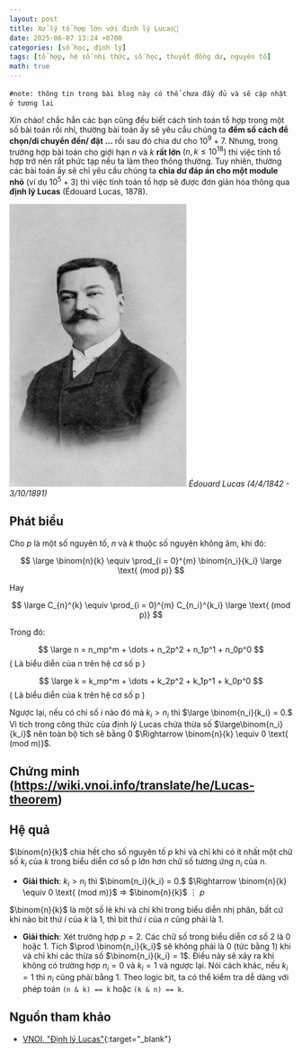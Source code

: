```yaml
---
layout: post
title: Xử lý tổ hợp lớn với định lý Lucas🚀
date: 2025-06-07 13:24 +0700
categories: [số học, định lý]
tags: [tổ hợp, hệ số nhị thức, số học, thuyết đồng dư, nguyên tố]
math: true
---
```


`#note: thông tin trong bài blog này có thể chưa đầy đủ và sẽ cập nhật ở tương lai`

Xin chào! chắc hẳn các bạn cũng đều biết cách tính toán tổ hợp trong một số bài toán rồi nhỉ, thường bài toán ấy sẽ yêu cầu chúng ta <b>đếm số cách để chọn/di chuyển đến/ đặt $\dots$</b> rồi sau đó chia dư cho $10^9 + 7$. Nhưng, trong trường hợp bài toán cho giới hạn $n$ và $k$ <b>rất lớn</b> $(n, k \leq10^{18})$ thì việc tính tổ hợp trở nên rất phức tạp nếu ta làm theo thông thường. Tuy nhiên, thường các bài toán ấy sẽ chỉ yêu cầu chúng ta <b>chia dư đáp án cho một module nhỏ</b> (ví dụ $10^5 + 3$) thì việc tính toán tổ hợp sẽ được đơn giản hóa thông qua <b>định lý Lucas</b> (Édouard Lucas, 1878).

![Édouard Lucas](/assets/img/Elucas.png)
_Édouard Lucas (4/4/1842 - 3/10/1891)_

## Phát biểu

Cho $p$ là một số nguyên tố, $n$ và $k$ thuộc số nguyên không âm, khi đó:

$$
\large \binom{n}{k} \equiv \prod_{i = 0}^{m} \binom{n_i}{k_i} \large \text{     (mod p)}
$$

Hay

$$
\large C_{n}^{k} \equiv \prod_{i = 0}^{m} C_{n_i}^{k_i} \large \text{     (mod p)}
$$

Trong đó:

$$ \large n = n_mp^m + \dots + n_2p^2 + n_1p^1 + n_0p^0 $$ ( Là biểu diễn của n trên hệ cơ số p )

$$ \large k = k_mp^m + \dots + k_2p^2 + k_1p^1 + k_0p^0 $$ ( Là biểu diễn của k trên hệ cơ số p )

Ngược lại, nếu có chỉ số $i$ nào đó mà $k_i > n_i$ thì $\large \binom{n_i}{k_i} = 0.$ Vì tích trong công thức của định lý Lucas chứa thừa số $\large\binom{n_i}{k_i}$ nên toàn bộ tích sẽ bằng $0$ $\Rightarrow \binom{n}{k} \equiv 0 \text{ (mod m)}$.

## Chứng minh (<https://wiki.vnoi.info/translate/he/Lucas-theorem>)

## Hệ quả

$\binom{n}{k}$ chia hết cho số nguyên tố $p$ khi và chỉ khi có ít nhất một chữ số $k_i$ của $k$ trong biểu diễn cơ số p lớn hơn chữ số tương ứng $n_i$ của n.

- <b>Giải thích</b>: $k_i > n_i$ thì $\binom{n_i}{k_i} = 0.$ $\Rightarrow  \binom{n}{k} \equiv 0 \text{ (mod m)}$ $\Rightarrow$ $\binom{n}{k}$ $\vdots$    $p$

$\binom{n}{k}$ là một số lẻ khi và chỉ khi trong biểu diễn nhị phân, bất cứ khi nào bit thứ $i$ của $k$ là $1$, thì bit thứ $i$ của $n$ cũng phải là $1$.

- <b>Giải thích</b>: Xét trường hợp $p = 2$. Các chữ số trong biểu diễn cơ số 2 là 0 hoặc 1. Tích $\prod \binom{n_i}{k_i}$ sẽ không phải là 0 (tức bằng 1) khi và chỉ khi các thừa số $\binom{n_i}{k_i} = 1$. Điều này sẽ xảy ra khi không có trường hợp $n_i = 0$ và $k_i = 1$ và ngược lại. Nói cách khác, nếu $k_i = 1$ thì $n_i$ cũng phải bằng 1. Theo logic bit, ta có thể kiểm tra dễ dàng với phép toán `(n & k) == k` hoặc `(k & n) == k`.

## Nguồn tham khảo
- [VNOI, "Định lý Lucas"](https://wiki.vnoi.info/translate/he/Lucas-theorem){:target="_blank"}